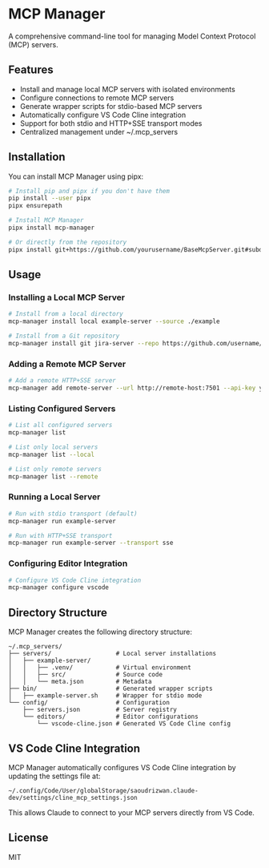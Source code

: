 # MCP Manager

A comprehensive command-line tool for managing Model Context Protocol (MCP) servers.

## Features

- Install and manage local MCP servers with isolated environments
- Configure connections to remote MCP servers
- Generate wrapper scripts for stdio-based MCP servers
- Automatically configure VS Code Cline integration
- Support for both stdio and HTTP+SSE transport modes
- Centralized management under ~/.mcp_servers

## Installation

You can install MCP Manager using pipx:

```bash
# Install pip and pipx if you don't have them
pip install --user pipx
pipx ensurepath

# Install MCP Manager
pipx install mcp-manager

# Or directly from the repository
pipx install git+https://github.com/yourusername/BaseMcpServer.git#subdirectory=utils/mcp_manager
```

## Usage

### Installing a Local MCP Server

```bash
# Install from a local directory
mcp-manager install local example-server --source ./example

# Install from a Git repository
mcp-manager install git jira-server --repo https://github.com/username/repo --path path/to/server
```

### Adding a Remote MCP Server

```bash
# Add a remote HTTP+SSE server
mcp-manager add remote-server --url http://remote-host:7501 --api-key your-api-key
```

### Listing Configured Servers

```bash
# List all configured servers
mcp-manager list

# List only local servers
mcp-manager list --local

# List only remote servers
mcp-manager list --remote
```

### Running a Local Server

```bash
# Run with stdio transport (default)
mcp-manager run example-server

# Run with HTTP+SSE transport
mcp-manager run example-server --transport sse
```

### Configuring Editor Integration

```bash
# Configure VS Code Cline integration
mcp-manager configure vscode
```

## Directory Structure

MCP Manager creates the following directory structure:

```
~/.mcp_servers/
├── servers/                  # Local server installations
│   ├── example-server/       
│   │   ├── .venv/            # Virtual environment
│   │   ├── src/              # Source code
│   │   └── meta.json         # Metadata
├── bin/                      # Generated wrapper scripts
│   ├── example-server.sh     # Wrapper for stdio mode
└── config/                   # Configuration
    ├── servers.json          # Server registry
    └── editors/              # Editor configurations
        └── vscode-cline.json # Generated VS Code Cline config
```

## VS Code Cline Integration

MCP Manager automatically configures VS Code Cline integration by updating the settings file at:

```
~/.config/Code/User/globalStorage/saoudrizwan.claude-dev/settings/cline_mcp_settings.json
```

This allows Claude to connect to your MCP servers directly from VS Code.

## License

MIT
